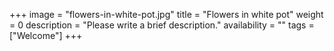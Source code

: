 +++
image = "flowers-in-white-pot.jpg"
title = "Flowers in white pot"
weight = 0
description = "Please write a brief description."
availability = ""
tags = ["Welcome"]
+++
